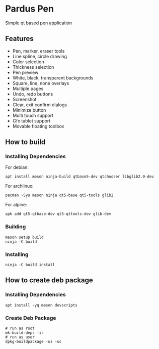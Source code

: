 # Pardus Pen
Simple qt based pen application

## Features
* Pen, marker, eraser tools
* Line spline, circle drawing
* Color selection
* Thickness selection
* Pen preview
* White, black, transparent backgrounds
* Square, line, none overlays
* Multiple pages
* Undo, redo buttons
* Screenshot
* Clear, exit confirm dialogs
* Minimize button
* Multi touch support
* Gfx tablet support
* Movable floating toolbox

## How to build
### Installing Dependencies
For debian:

`apt install meson ninja-build qtbase5-dev qtchooser libglib2.0-dev`

For archlinux:

`pacman -Syu meson ninja qt5-base qt5-tools glib2`

For alpine:

`apk add qt5-qtbase-dev qt5-qttools-dev glib-dev`

### Building
```
meson setup build
ninja -C build
```

### Installing
```
ninja -C build install
```

## How to create deb package
### Installing Dependencies
```
apt install -yq meson devscripts
```
### Create Deb Package
```
# run as root
mk-build-deps -ir
# run as user
dpkg-buildpackage -us -uc
```
